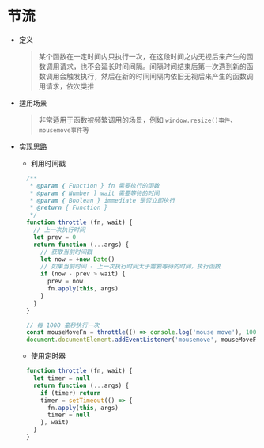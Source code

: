 # 节流

- 定义
  
  > 某个函数在一定时间内只执行一次，在这段时间之内无视后来产生的函数调用请求，也不会延长时间间隔。间隔时间结束后第一次遇到新的函数调用会触发执行，然后在新的时间间隔内依旧无视后来产生的函数调用请求，依次类推

- 适用场景

  > 非常适用于函数被频繁调用的场景，例如 `window.resize()事件`、`mousemove事件`等

- 实现思路

  - 利用时间戳
  ```js
    /**
     * @param { Function } fn 需要执行的函数
     * @param { Number } wait 需要等待的时间
     * @param { Boolean } immediate 是否立即执行 
     * @return { Function }
     */
    function throttle (fn, wait) {
      // 上一次执行时间
      let prev = 0
      return function (...args) {
        // 获取当前时间戳
        let now = +new Date()
        // 如果当前时间 - 上一次执行时间大于需要等待的时间，执行函数
        if (now - prev > wait) {
          prev = now
          fn.apply(this, args)
        }
      }
    }

    // 每 1000 毫秒执行一次
    const mouseMoveFn = throttle(() => console.log('mouse move'), 1000)
    document.documentElement.addEventListener('mousemove', mouseMoveFn)

  ```

  - 使用定时器
  ```js
    function throttle (fn, wait) {
      let timer = null
      return function (...args) {
        if (timer) return
        timer = setTimeout(() => {
          fn.apply(this, args)
          timer = null
        }, wait)
      }
    }
  ```






